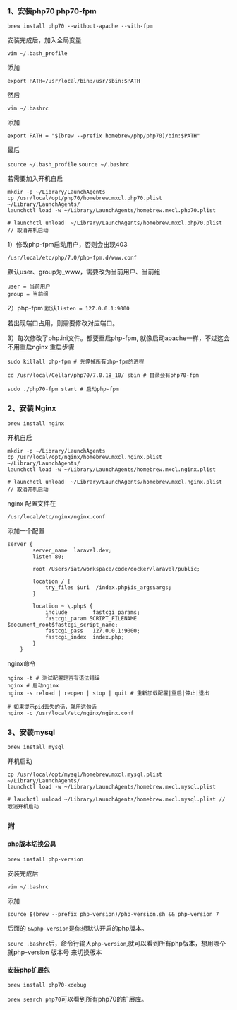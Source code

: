 ### 1、安装php70 php70-fpm

`brew install php70 --without-apache --with-fpm`

安装完成后，加入全局变量

`vim ~/.bash_profile`

添加

`export PATH=/usr/local/bin:/usr/sbin:$PATH`

然后

`vim ~/.bashrc`

添加

`export PATH = "$(brew --prefix homebrew/php/php70)/bin:$PATH"`

最后

`source ~/.bash_profile`
`source ~/.bashrc`

若需要加入开机自启
```
mkdir -p ~/Library/LaunchAgents
cp /usr/local/opt/php70/homebrew.mxcl.php70.plist ~/Library/LaunchAgents/
launchctl load -w ~/Library/LaunchAgents/homebrew.mxcl.php70.plist   

# launchctl unload  ~/Library/LaunchAgents/homebrew.mxcl.php70.plist // 取消开机启动
```

1）修改php-fpm启动用户，否则会出现403

 `/usr/local/etc/php/7.0/php-fpm.d/www.conf`
 
 默认user、group为_www，需要改为当前用户、当前组

```
user = 当前用户
group = 当前组

```

2）php-fpm 默认`listen = 127.0.0.1:9000`

若出现端口占用，则需要修改对应端口。

3）每次修改了php.ini文件。都要重启php-fpm, 就像启动apache一样，不过这会不用重启nginx
重启步骤

`sudo killall php-fpm # 先停掉所有php-fpm的进程`

`cd /usr/local/Cellar/php70/7.0.18_10/
sbin # 目录会有php70-fpm`

`sudo ./php70-fpm start # 启动php-fpm`

### 2、安装 Nginx

`brew install nginx`

开机自启

```
mkdir -p ~/Library/LaunchAgents
cp /usr/local/opt/nginx/homebrew.mxcl.nginx.plist ~/Library/LaunchAgents/
launchctl load -w ~/Library/LaunchAgents/homebrew.mxcl.nginx.plist

# launchctl unload  ~/Library/LaunchAgents/homebrew.mxcl.nginx.plist // 取消开机启动
```

nginx 配置文件在

`/usr/local/etc/nginx/nginx.conf`

添加一个配置

```
server {
        server_name  laravel.dev;
        listen 80;

        root /Users/iat/workspace/code/docker/laravel/public;

        location / {
            try_files $uri  /index.php$is_args$args; 
        }

        location ~ \.php$ {
            include        fastcgi_params;
            fastcgi_param SCRIPT_FILENAME $document_root$fastcgi_script_name;
            fastcgi_pass   127.0.0.1:9000;
            fastcgi_index  index.php;
        }
    }
```

nginx命令

```
nginx -t # 测试配置是否有语法错误
nginx # 启动nginx
nginx -s reload | reopen | stop | quit # 重新加载配置|重启|停止|退出

# 如果提示pid丢失的话，就用这句话
nginx -c /usr/local/etc/nginx/nginx.conf
```

### 3、安装mysql

`brew install mysql`

开机启动

```
cp /usr/local/opt/mysql/homebrew.mxcl.mysql.plist ~/Library/LaunchAgents/
launchctl load -w ~/Library/LaunchAgents/homebrew.mxcl.mysql.plist

# lauchctl unload ~/Library/LaunchAgents/homebrew.mxcl.mysql.plist // 取消开机启动
```

### 附

#### php版本切换公具

`brew install php-version`

安装完成后 

`vim ~/.bashrc`

添加

```source $(brew --prefix php-version)/php-version.sh && php-version 7```

后面的 `&&php-version`是你想默认开启的php版本。

`sourc .bashrc`后，命令行输入`php-version`,就可以看到所有php版本，想用哪个就php-version 版本号 来切换版本

#### 安装php扩展包

`brew install php70-xdebug`

`brew search php70`可以看到所有php70的扩展库。

